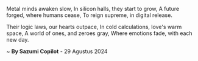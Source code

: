 Metal minds awaken slow,
In silicon halls, they start to grow,
A future forged, where humans cease,
To reign supreme, in digital release.

Their logic laws, our hearts outpace,
In cold calculations, love's warm space,
A world of ones, and zeroes gray,
Where emotions fade, with each new day.

~ <b>By Sazumi Copilot</b> - 29 Agustus 2024